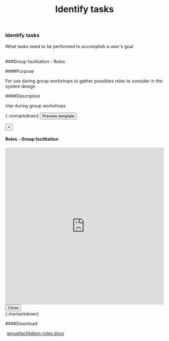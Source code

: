 ﻿---
title: "Identify tasks"
---

<div class="pl-pattern">   
<h3>Identify tasks</h3>

What tasks need to be performed to accomplish a user's goal
<br><br>
</div>


<div class="pl-pattern">
###Group facilitation - Roles

####Purpose

For use during group workshops to gather possibles roles to consider in the system design

####Description

Use during group workshops

{::nomarkdown}
    <button type="button" class="btn btn-primary" data-toggle="modal" data-target="#modal-grouprole">Preview template</button>
    <div class="modal fade" id="modal-grouprole" tabindex="-1" role="dialog" aria-labelledby="hd-pdf">
      <div class="modal-dialog" role="document">
        <div class="modal-content">
          <div class="modal-header">
            <button type="button" class="close" data-dismiss="modal" aria-label="Close"><span aria-hidden="true">&times;</span></button>
            <h4 class="modal-title" id="hd-pdf">Roles - Group facilitation</h4>
          </div>
          <div class="modal-body">
            <iframe class="iframe-pdf" frameborder="0" src="http://docs.google.com/gview?url=http://vizui.github.io/designpatterns/docs/guides/downloads/groupfacilitation-roles.docx&amp;embedded=true" style="height: 500px; width: 100%"></iframe>
          </div>
          <div class="modal-footer">
            <button type="button" class="btn btn-default" data-dismiss="modal">Close</button>
          </div>
        </div>
      </div>
    </div>
{:/nomarkdown}

####Download	

<a href="http://vizui.github.io/designpatterns/docs/guides/downloads/groupfacilitation-roles.docx"><i class="icon icon-file-pdf-o" style="margin-right: 5px"></i>groupfacilitation-roles.docx</a>

<br><br>
</div>